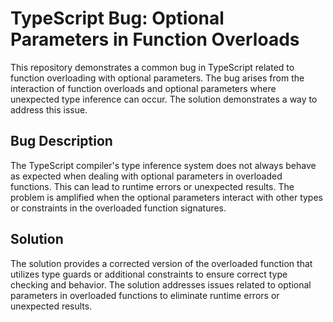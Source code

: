 # TypeScript Bug: Optional Parameters in Function Overloads

This repository demonstrates a common bug in TypeScript related to function overloading with optional parameters. The bug arises from the interaction of function overloads and optional parameters where unexpected type inference can occur. The solution demonstrates a way to address this issue.

## Bug Description
The TypeScript compiler's type inference system does not always behave as expected when dealing with optional parameters in overloaded functions. This can lead to runtime errors or unexpected results. The problem is amplified when the optional parameters interact with other types or constraints in the overloaded function signatures.

## Solution
The solution provides a corrected version of the overloaded function that utilizes type guards or additional constraints to ensure correct type checking and behavior. The solution addresses issues related to optional parameters in overloaded functions to eliminate runtime errors or unexpected results. 